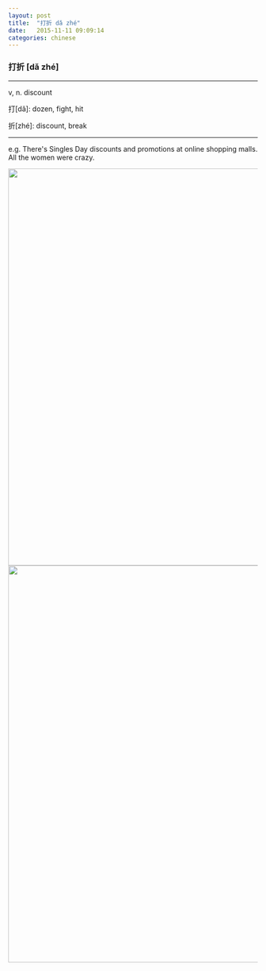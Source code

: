 ```yaml
---
layout: post
title:  "打折 dǎ zhé"
date:   2015-11-11 09:09:14
categories: chinese
---
```

### 打折 [dǎ zhé]
-----------

v, n. discount

打[dǎ]: dozen, fight, hit

折[zhé]: discount, break

-----------

e.g. There's Singles Day discounts and promotions at online shopping malls. All the women were crazy.

<img width='800' src="/wombats-learning/images/dazhe1.jpg"/>
<img width='800' src="/wombats-learning/images/dazhe2.jpg"/>
